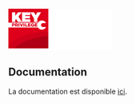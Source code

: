 ![Mediplace](docs/images/logo.png)

## Documentation
La documentation est disponible [ici](docs/index.md).

